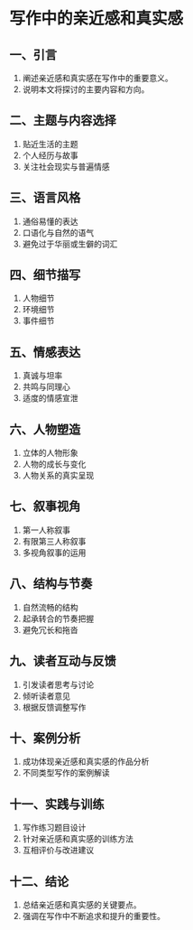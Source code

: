 # 写作中的亲近感和真实感

## 一、引言
1. 阐述亲近感和真实感在写作中的重要意义。
2. 说明本文将探讨的主要内容和方向。

## 二、主题与内容选择
1. 贴近生活的主题
2. 个人经历与故事
3. 关注社会现实与普遍情感

## 三、语言风格
1. 通俗易懂的表达
2. 口语化与自然的语气
3. 避免过于华丽或生僻的词汇

## 四、细节描写
1. 人物细节
2. 环境细节
3. 事件细节

## 五、情感表达
1. 真诚与坦率
2. 共鸣与同理心
3. 适度的情感宣泄

## 六、人物塑造
1. 立体的人物形象
2. 人物的成长与变化
3. 人物关系的真实呈现

## 七、叙事视角
1. 第一人称叙事
2. 有限第三人称叙事
3. 多视角叙事的运用

## 八、结构与节奏
1. 自然流畅的结构
2. 起承转合的节奏把握
3. 避免冗长和拖沓

## 九、读者互动与反馈
1. 引发读者思考与讨论
2. 倾听读者意见
3. 根据反馈调整写作

## 十、案例分析
1. 成功体现亲近感和真实感的作品分析
2. 不同类型写作的案例解读

## 十一、实践与训练
1. 写作练习题目设计
2. 针对亲近感和真实感的训练方法
3. 互相评价与改进建议

## 十二、结论
1. 总结亲近感和真实感的关键要点。
2. 强调在写作中不断追求和提升的重要性。
